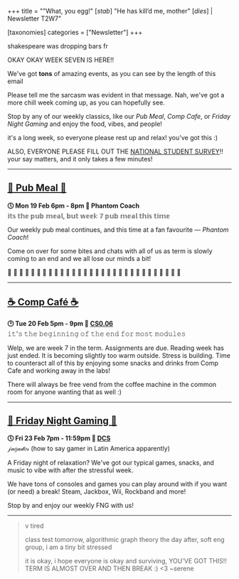 +++
title = "\"What, you egg!\" [*stab*] \"He has kill’d me, mother\" [*dies*]  | Newsletter T2W7"

[taxonomies]
categories = ["Newsletter"]
+++

shakespeare was dropping bars fr

<!-- more -->

OKAY OKAY WEEK SEVEN IS HERE!!

We've got **tons** of amazing events, as you can see by the length of this email

Please tell me the sarcasm was evident in that message. Nah, we've got a more chill week coming up, as you can hopefully see. 

Stop by any of our weekly classics, like our *Pub Meal*, *Comp Cafe*, or *Friday Night Gaming* and enjoy the food, vibes, and people!

it's a long week, so everyone please rest up and relax! you've got this :)

ALSO, EVERYONE PLEASE FILL OUT THE [NATIONAL STUDENT SURVEY](https://www.thestudentsurvey.com/)!! your say matters, and it only takes a few minutes!
***

## **[🍔 Pub Meal 🍔](https://uwcs.co.uk/events/t2/w7/pub/)**
**🕔 Mon 19 Feb 6pm - 8pm  📍 Phantom Coach**  
𝕚𝕥𝕤 𝕥𝕙𝕖 𝕡𝕦𝕓 𝕞𝕖𝕒𝕝, 𝕓𝕦𝕥 𝕨𝕖𝕖𝕜 𝟟 𝕡𝕦𝕓 𝕞𝕖𝕒𝕝 𝕥𝕙𝕚𝕤 𝕥𝕚𝕞𝕖

Our weekly pub meal continues, and this time at a fan favourite — *Phantom Coach*!

Come on over for some bites and chats with all of us as term is slowly coming to an end and we all lose our minds a bit!

👻 👻 👻 👻 👻 👻 👻 👻 👻 👻 👻 👻 👻 👻 👻 👻 👻 👻 👻 👻 👻 👻 👻 👻 👻 👻 👻 👻 👻 👻 
***

## **[☕️ Comp Café ☕️](https://uwcs.co.uk/events/t2/w7/compcafe/)**
**🕑 Tue 20 Feb 5pm - 9pm  📍 [CS0.06](https://campus.warwick.ac.uk//search/623c888a421e6f5928c0d038)**  
𝚒𝚝'𝚜 𝚝𝚑𝚎 𝚋𝚎𝚐𝚒𝚗𝚗𝚒𝚗𝚐 𝚘𝚏 𝚝𝚑𝚎 𝚎𝚗𝚍 𝚏𝚘𝚛 𝚖𝚘𝚜𝚝 𝚖𝚘𝚍𝚞𝚕𝚎𝚜

Welp, we are week 7 in the term. Assignments are due. Reading week has just ended. It is becoming slightly too warm outside. Stress is building. Time to counteract all of this by enjoying some snacks and drinks from Comp Cafe and working away in the labs!

There will always be free vend from the coffee machine in the common room for anyone wanting that as well :)
***

## **[👾 Friday Night Gaming 👾](https://uwcs.co.uk/events/t2/w7/fng/)**
**🕔 Fri 23 Feb 7pm - 11:59pm  📍 [DCS](https://campus.warwick.ac.uk/search/623c8858421e6f5928c0c78f)**  
𝒿𝓊𝑔𝒶𝒹𝑜𝓇 (how to say gamer in Latin America apparently)

A Friday night of relaxation? We've got our typical games, snacks, and music to vibe with after the stressful week.

We have tons of consoles and games you can play around with if you want (or need) a break! Steam, Jackbox, Wii, Rockband and more!

Stop by and enjoy our weekly FNG with us!
***


>v tired
>
>class test tomorrow, algorithmic graph theory the day after, soft eng group, i am a tiny bit stressed
>
>it is okay, i hope everyone is okay and surviving, YOU'VE GOT THIS!! TERM IS ALMOST OVER AND THEN BREAK :) <3 ~serene
